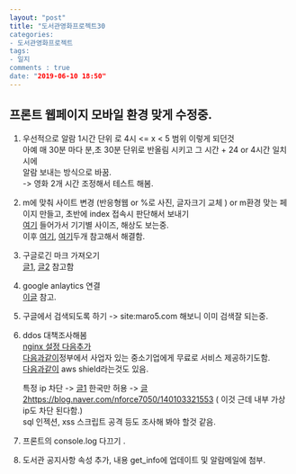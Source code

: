 ```yaml
---
layout: "post"
title: "도서관영화프로젝트30  
categories:  
- 도서관영화프로젝트      
tags:  
- 일지      
comments : true    
date: "2019-06-10 18:50"  
---              
```


## 프론트 웹페이지 모바일 환경 맞게 수정중.    



1. 우선적으로 알람 1시간 단위 로 4시  <=  x <  5 범위 이렇게 되던것    
    아예 매 30분 마다 분,초 30분 단위로 반올림 시키고 그 시간 + 24 or 4시간 일치시에   
    알람 보내는 방식으로 바꿈.   
    -> 영화 2개 시간 조정해서 테스트 해봄.      

2. m에 맞춰 사이트 변경 (반응형웹 or %로 사진, 글자크기 교체 ) or m환경 맞는 페이지 만들고, 초반에 index 접속시 판단해서 보내기    
[여기](http://troy.labs.daum.net/ ) 들어가서 기기별 사이즈, 해상도 보는중.   
이후 [여기](http://webframeworks.kr/tutorials/bootstrap/), [여기](https://www.w3schools.com/howto/howto_css_aspect_ratio.asp)두개 참고해서 해결함.     

3. 구글로긴 마크 가져오기    
    [글1](https://codepen.io/jfgilbert/pen/LppbLz), [글2](https://developers.google.com/identity/branding-guidelines?hl=ko ) 참고함   
 

4. google anlaytics 연결    
    [이글](https://analytics.google.com/analytics/) 참고. 

5. 구글에서 검색되도록 하기    -> site:maro5.com 해보니 이미 검색잘 되는중.   

6. ddos 대책조사해봄   
    [nginx 설정 다음추가]( https://ysmanse.tistory.com/29)    
    [다음과같이](http://www.kisa.or.kr/business/violation/violation3_sub1.jsp )정부에서 사업자 있는 중소기업에게 무료로 서비스 제공하기도함.      
    [다음과같이](https://docs.aws.amazon.com/ko_kr/waf/latest/developerguide/ddos-overview.html  )      aws shield라는것도 있음.     

    특정 ip 차단 -> [글1]( http://www.ysh.kr/2015/01/ip-nginx.html  )
    한국만 허용 -> [글2]()https://blog.naver.com/nforce7050/140103321553  ( 이것 근데 내부 가상 ip도 차단 된다함.)   
    sql 인젝션, xss 스크립트 공격  등도 조사해 봐야 할것 같음. 

7. 프론트의  console.log 다끄기 . 
8. 도서관 공지사항 속성 추가, 내용 get_info에 업데이트 및 알람메일에 첨부.
